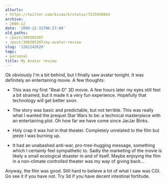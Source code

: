 ```yaml
---
alturls:
- https://twitter.com/bismark/status/7225958043
archive:
- 2009-12
date: '2009-12-31T06:57:00'
old_paths:
- /post/309305307
- /post/309305307/my-avatar-review
slug: '1262242620'
tags:
- personal
title: My Avatar review
---
```


Ok obviously I'm a bit behind, but I finally saw avatar tonight. It was
definitely an entertaining movie. A few thoughts:

- This was my first "Real-D" 3D movie. A few hours later my eyes still
  feel a bit strained, but it made it a very fun experience. Hopefully
  that technology will get better soon. 

- The story was basic and predictable, but not terrible. This was really
  what I wanted the prequel Star Wars to be: a technical masterpiece with
  an entertaining plot. Oh how far we have come since JarJar Binks.

- Holy crap it was hot in that theater. Completely unrelated to the film
  but jeeze I was burning up. 

- It had an unabashed anti-war, pro-tree-hugging message, something which
  I certainly feel sympathetic to. Sadly the marketing of the movie is
  likely a small ecological disaster in and of itself. Maybe enjoying the
  film in a non-climate controlled theater was my way of giving back...

Anyway, the film was good. Still hard to believe a lot of what I saw was
CGI. Go see it if you have not. Try 3d if you have decent intestinal
fortitude.

